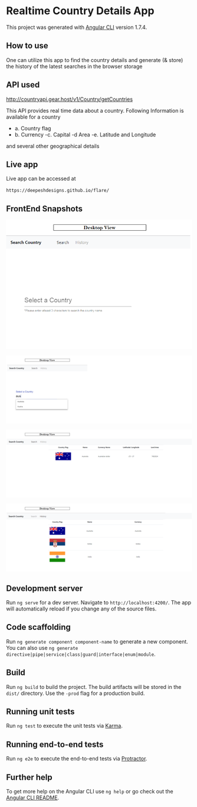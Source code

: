 # Realtime Country Details App

This project was generated with [Angular CLI](https://github.com/angular/angular-cli) version 1.7.4.

## How to use
One can utilize this app to find the country details and generate (& store) the history of the latest searches in the browser storage

## API used
http://countryapi.gear.host/v1/Country/getCountries

This API provides real time data about a country. Following Information is available for a country 
- a. Country flag
- b. Currency
-c. Capital
-d Area
-e. Latitude and Longitude

and several other geographical details


## Live app

Live app can be accessed at 

`https://deepeshdesigns.github.io/flare/`


## FrontEnd Snapshots

![Screenshot](Desktopview1.png)

![Screenshot](Desktopview2.png)

![Screenshot](Desktopview3.png)

![Screenshot](Desktopview4.png)


## Development server

Run `ng serve` for a dev server. Navigate to `http://localhost:4200/`. The app will automatically reload if you change any of the source files.

## Code scaffolding

Run `ng generate component component-name` to generate a new component. You can also use `ng generate directive|pipe|service|class|guard|interface|enum|module`.

## Build

Run `ng build` to build the project. The build artifacts will be stored in the `dist/` directory. Use the `-prod` flag for a production build.

## Running unit tests

Run `ng test` to execute the unit tests via [Karma](https://karma-runner.github.io).

## Running end-to-end tests

Run `ng e2e` to execute the end-to-end tests via [Protractor](http://www.protractortest.org/).

## Further help

To get more help on the Angular CLI use `ng help` or go check out the [Angular CLI README](https://github.com/angular/angular-cli/blob/master/README.md).
